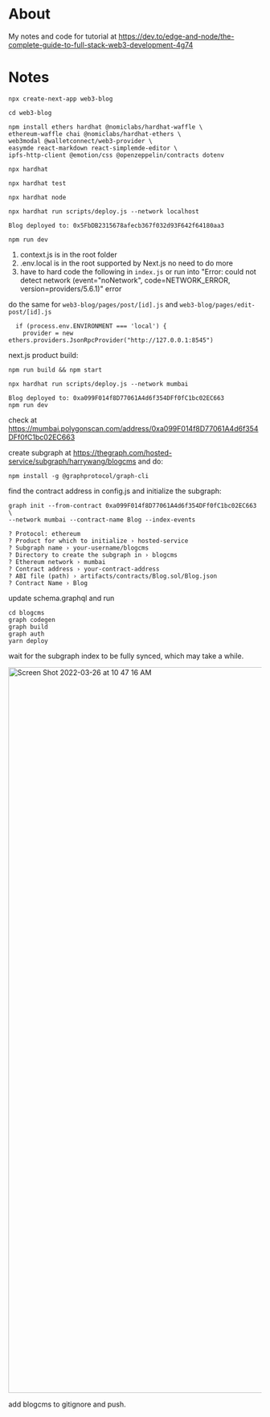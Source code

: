 # About 
My notes and code for tutorial at https://dev.to/edge-and-node/the-complete-guide-to-full-stack-web3-development-4g74

# Notes

```
npx create-next-app web3-blog

cd web3-blog

npm install ethers hardhat @nomiclabs/hardhat-waffle \
ethereum-waffle chai @nomiclabs/hardhat-ethers \
web3modal @walletconnect/web3-provider \
easymde react-markdown react-simplemde-editor \
ipfs-http-client @emotion/css @openzeppelin/contracts dotenv

npx hardhat

npx hardhat test

npx hardhat node

npx hardhat run scripts/deploy.js --network localhost

Blog deployed to: 0x5FbDB2315678afecb367f032d93F642f64180aa3

npm run dev
```


1. context.js is in the root folder
2. .env.local is in the root supported by Next.js no need to do more
3.  have to hard code the following in `index.js` or run into "Error: could not detect network (event="noNetwork", code=NETWORK_ERROR, version=providers/5.6.1)" error

do the same for `web3-blog/pages/post/[id].js` and `web3-blog/pages/edit-post/[id].js`

```
  if (process.env.ENVIRONMENT === 'local') {
    provider = new ethers.providers.JsonRpcProvider("http://127.0.0.1:8545")
```

next.js product build:

```
npm run build && npm start
```

```
npx hardhat run scripts/deploy.js --network mumbai

Blog deployed to: 0xa099F014f8D77061A4d6f354DFf0fC1bc02EC663
npm run dev
```
check at https://mumbai.polygonscan.com/address/0xa099F014f8D77061A4d6f354DFf0fC1bc02EC663


create subgraph at https://thegraph.com/hosted-service/subgraph/harrywang/blogcms and do:

```
npm install -g @graphprotocol/graph-cli
```

find the contract address in config.js and initialize the subgraph:

```
graph init --from-contract 0xa099F014f8D77061A4d6f354DFf0fC1bc02EC663 \
--network mumbai --contract-name Blog --index-events

? Protocol: ethereum
? Product for which to initialize › hosted-service
? Subgraph name › your-username/blogcms
? Directory to create the subgraph in › blogcms
? Ethereum network › mumbai
? Contract address › your-contract-address
? ABI file (path) › artifacts/contracts/Blog.sol/Blog.json
? Contract Name › Blog

```

update schema.graphql and run

```
cd blogcms
graph codegen
graph build
graph auth
yarn deploy
```

wait for the subgraph index to be fully synced, which may take a while.

<img width="1443" alt="Screen Shot 2022-03-26 at 10 47 16 AM" src="https://user-images.githubusercontent.com/595772/160244712-ca382473-9e22-4fcb-ab63-d8ec89825991.png">

add blogcms to gitignore and push.

